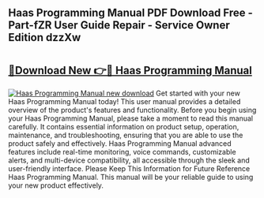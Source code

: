 ## Haas Programming Manual PDF Download Free - Part-fZR User Guide Repair - Service Owner Edition dzzXw

# <h2><a href="http://bc20332.oget.top/?id=Haas+Programming+Manual">🔗Download New 👉🔴 Haas Programming Manual</a></h2>

[![Haas Programming Manual new download](https://i.imgur.com/5g1atiW.png)](http://bc20332.oget.top/?id=Haas+Programming+Manual)
Get started with your new Haas Programming Manual today! This user manual provides a detailed overview of the product's features and functionality. Before you begin using your Haas Programming Manual, please take a moment to read this manual carefully. It contains essential information on product setup, operation, maintenance, and troubleshooting, ensuring that you are able to use the product safely and effectively. Haas Programming Manual advanced features include real-time monitoring, voice commands, customizable alerts, and multi-device compatibility, all accessible through the sleek and user-friendly interface. Please Keep This Information for Future Reference Haas Programming Manual. This manual will be your reliable guide to using your new product effectively.
